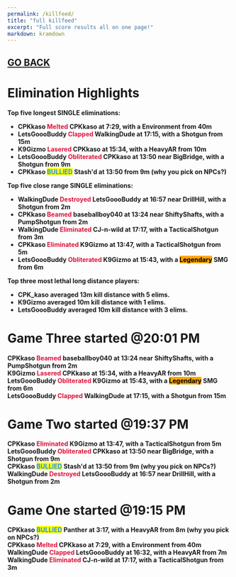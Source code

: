 ```yaml
---
permalink: /killfeed/
title: "full killfeed"
excerpt: "Full score results all on one page!"
markdown: kramdown
---
```

<meta http-equiv="refresh" content="30">

<script>
    var countUpdDate = new Date("Sep 16, 2022 20:20:15").getTime(); // Set the date we're counting down to
    var x = setInterval(function () {
        var timeNow = new Date().getTime(); // Get today's date and time
        var distance = timeNow - countUpdDate; // Find the distance between now and the count down date
        var days = Math.floor(distance / (1000 * 60 * 60 * 24));
        var hours = Math.floor((distance % (1000 * 60 * 60 * 24)) / (1000 * 60 * 60));
        var minutes = Math.floor((distance % (1000 * 60 * 60)) / (1000 * 60));
        var seconds = Math.floor((distance % (1000 * 60)) / 1000);
        var minutesString = minutes.toString();
        var secondsString = seconds.toString();
        if (minutesString.length < 2) {
            minutesString = "0" + minutesString;
        }
        if (secondsString.length < 2) {
            secondsString = "0" + secondsString;
        }
        document.getElementById("countUpTimer").innerHTML = minutesString + ":" + secondsString + " since updt"; // Display the result in the element with id="demo"
        // If the count down is finished, write some text
        if (distance < 0) {
            clearInterval(x);
            document.getElementById("countUpTimer").innerHTML = "EXPIRED";
        }
    }, 1000); // Update the count down every 1000 milliseconds
</script>


<strong><span id="countUpTimer" style="color:red;background-color:white;font-size:add_size"></span><strong>

## [GO BACK](https://www.kaso.gg)     

# Elimination Highlights<br>
Top five <strong>longest</strong> SINGLE eliminations:<br>
* CPKkaso <strong><span style="color:crimson;background-color:">Melted</span></strong> CPKkaso at 7:29, with a Environment from 40m<br>
* LetsGoooBuddy <strong><span style="color:crimson;background-color:">Clapped</span></strong> WalkingDude at 17:15, with a Shotgun from 15m<br>
* K9Gizmo <strong><span style="color:crimson;background-color:">Lasered</span></strong> CPKkaso at 15:34, with a HeavyAR from 10m<br>
* LetsGoooBuddy <strong><span style="color:crimson;background-color:">Obliterated</span></strong> CPKkaso at 13:50 near <strong>BigBridge</strong>, with a Shotgun from 9m<br>
* CPKkaso <strong><span style="color:dodgerblue;background-color:yellow">BULLIED</span></strong> Stash'd at 13:50 from 9m (why you pick on NPCs?)<br>

Top five <strong>close range</strong> SINGLE eliminations:<br>
* WalkingDude <strong><span style="color:crimson;background-color:">Destroyed</span></strong> LetsGoooBuddy at 16:57 near <strong>DrillHill</strong>, with a Shotgun from 2m<br>
* CPKkaso <strong><span style="color:crimson;background-color:">Beamed</span></strong> baseballboy040 at 13:24 near <strong>ShiftyShafts</strong>, with a PumpShotgun from 2m<br>
* WalkingDude <strong><span style="color:crimson;background-color:">Eliminated</span></strong> CJ-n-wild at 17:17, with a TacticalShotgun from 3m<br>
* CPKkaso <strong><span style="color:crimson;background-color:">Eliminated</span></strong> K9Gizmo at 13:47, with a TacticalShotgun from 5m<br>
* LetsGoooBuddy <strong><span style="color:crimson;background-color:">Obliterated</span></strong> K9Gizmo at 15:43, with a <strong><span style="color:black;background-color:orange">Legendary</span></strong> SMG from 6m<br>

Top three most lethal long distance players:<br>
* CPK_kaso averaged 13m kill distance with 5 elims.<br>
* K9Gizmo averaged 10m kill distance with 1 elims.<br>
* LetsGoooBuddy averaged 10m kill distance with 3 elims.<br>

# Game <strong>Three</strong> started @20:01 PM<br>
CPKkaso <strong><span style="color:crimson;background-color:">Beamed</span></strong> baseballboy040 at 13:24 near <strong>ShiftyShafts</strong>, with a PumpShotgun from 2m<br>
K9Gizmo <strong><span style="color:crimson;background-color:">Lasered</span></strong> CPKkaso at 15:34, with a HeavyAR from 10m<br>
LetsGoooBuddy <strong><span style="color:crimson;background-color:">Obliterated</span></strong> K9Gizmo at 15:43, with a <strong><span style="color:black;background-color:orange">Legendary</span></strong> SMG from 6m<br>
LetsGoooBuddy <strong><span style="color:crimson;background-color:">Clapped</span></strong> WalkingDude at 17:15, with a Shotgun from 15m<br>
# Game <strong>Two</strong> started @19:37 PM<br>
CPKkaso <strong><span style="color:crimson;background-color:">Eliminated</span></strong> K9Gizmo at 13:47, with a TacticalShotgun from 5m<br>
LetsGoooBuddy <strong><span style="color:crimson;background-color:">Obliterated</span></strong> CPKkaso at 13:50 near <strong>BigBridge</strong>, with a Shotgun from 9m<br>
CPKkaso <strong><span style="color:dodgerblue;background-color:yellow">BULLIED</span></strong> Stash'd at 13:50 from 9m (why you pick on NPCs?)<br>
WalkingDude <strong><span style="color:crimson;background-color:">Destroyed</span></strong> LetsGoooBuddy at 16:57 near <strong>DrillHill</strong>, with a Shotgun from 2m<br>
# Game <strong>One</strong> started @19:15 PM<br>
CPKkaso <strong><span style="color:dodgerblue;background-color:yellow">BULLIED</span></strong> Panther at 3:17, with a HeavyAR from 8m (why you pick on NPCs?)<br>
CPKkaso <strong><span style="color:crimson;background-color:">Melted</span></strong> CPKkaso at 7:29, with a Environment from 40m<br>
WalkingDude <strong><span style="color:crimson;background-color:">Clapped</span></strong> LetsGoooBuddy at 16:32, with a HeavyAR from 7m<br>
WalkingDude <strong><span style="color:crimson;background-color:">Eliminated</span></strong> CJ-n-wild at 17:17, with a TacticalShotgun from 3m<br>
<!--CREATED BY CODE-->
<!--9/16/2022 8:20:15 PM-->
